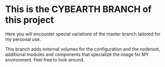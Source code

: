 # This is the CYBEARTH BRANCH of this project

Here you will encounter special variations of the master branch tailored for my personal use.

This branch adds external volumes for the configuration and the noderoot, additional modules and components that specialize the image for MY environment.
Feel free to look around.